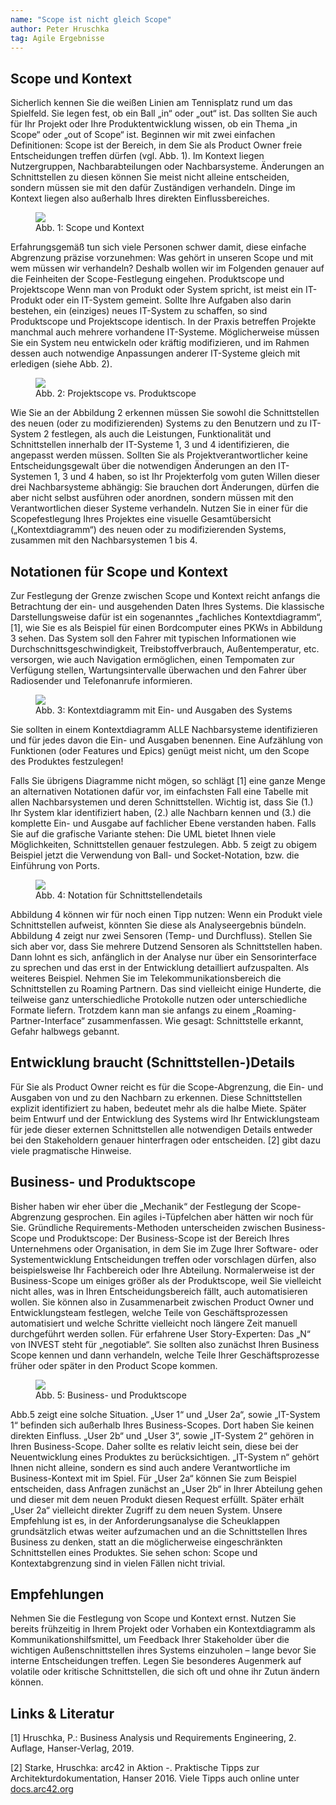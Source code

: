 ```yaml
---
name: "Scope ist nicht gleich Scope"
author: Peter Hruschka
tag: Agile Ergebnisse
---
```

## Scope und Kontext

Sicherlich kennen Sie die weißen Linien am Tennisplatz rund um das Spielfeld. Sie legen fest, ob ein Ball „in“ oder „out“ ist. Das sollten Sie auch für Ihr Projekt oder Ihre Produktentwicklung wissen, ob ein Thema „in Scope“ oder „out of Scope“ ist. Beginnen wir mit zwei einfachen Definitionen: Scope ist der Bereich, in dem Sie als Product Owner freie Entscheidungen treffen dürfen (vgl. Abb. 1). Im Kontext liegen Nutzergruppen, Nachbarabteilungen oder Nachbarsysteme. Änderungen an Schnittstellen zu diesen können Sie meist nicht alleine entscheiden, sondern müssen sie mit den dafür Zuständigen verhandeln. Dinge im Kontext liegen also außerhalb Ihres direkten Einflussbereiches.

<figure>
  <img class="max800" src="{{site.url}}/images/blog/Abb.-3-1.png"/>
  <figcaption>Abb. 1: Scope und Kontext</figcaption>
</figure>

Erfahrungsgemäß tun sich viele Personen schwer damit, diese einfache Abgrenzung präzise vorzunehmen: Was gehört in unseren Scope und mit wem müssen wir verhandeln? Deshalb wollen wir im Folgenden genauer auf die Feinheiten der Scope-Festlegung eingehen.
Produktscope und Projektscope
Wenn man von Produkt oder System spricht, ist meist ein IT-Produkt oder ein IT-System gemeint. Sollte Ihre Aufgaben also darin bestehen, ein (einziges) neues IT-System zu schaffen, so sind Produktscope und Projektscope identisch. In der Praxis betreffen Projekte manchmal auch mehrere vorhandene IT-Systeme. Möglicherweise müssen Sie ein System neu entwickeln oder kräftig modifizieren, und im Rahmen dessen auch notwendige Anpassungen anderer IT-Systeme gleich mit erledigen (siehe Abb. 2).

<figure>
  <img class="max800" src="{{site.url}}/images/blog/Abb.-3-2.png"/>
  <figcaption>Abb. 2: Projektscope vs. Produktscope</figcaption>
</figure>

Wie Sie an der Abbildung 2 erkennen müssen Sie sowohl die Schnittstellen des neuen (oder zu modifizierenden) Systems zu den Benutzern und zu IT-System 2 festlegen, als auch die Leistungen, Funktionalität und Schnittstellen innerhalb der IT-Systeme 1, 3 und 4 identifizieren, die angepasst werden müssen. Sollten Sie als Projektverantwortlicher keine Entscheidungsgewalt über die notwendigen Änderungen an den IT-Systemen 1, 3 und 4 haben, so ist Ihr Projekterfolg vom guten Willen dieser drei Nachbarsysteme abhängig: Sie brauchen dort Änderungen, dürfen die aber nicht selbst ausführen oder anordnen, sondern müssen mit den Verantwortlichen dieser Systeme verhandeln.
Nutzen Sie in einer für die Scopefestlegung Ihres Projektes eine visuelle Gesamtübersicht („Kontextdiagramm“) des neuen oder zu modifizierenden Systems, zusammen mit den Nachbarsystemen 1 bis 4.

## Notationen für Scope und Kontext

Zur Festlegung der Grenze zwischen Scope und Kontext reicht anfangs die Betrachtung der ein- und ausgehenden Daten Ihres Systems. Die klassische Darstellungsweise dafür ist ein sogenanntes „fachliches Kontextdiagramm“, [1], wie Sie es als Beispiel für einen Bordcomputer eines PKWs in Abbildung 3 sehen. Das System soll den Fahrer mit typischen Informationen wie Durchschnittsgeschwindigkeit, Treibstoffverbrauch, Außentemperatur, etc. versorgen, wie auch Navigation ermöglichen, einen Tempomaten zur Verfügung stellen, Wartungsintervalle überwachen und den Fahrer über Radiosender und Telefonanrufe informieren.

<figure>
  <img class="max800" src="{{site.url}}/images/blog/Abb.-3-3.png"/>
  <figcaption>Abb. 3: Kontextdiagramm mit Ein- und Ausgaben des Systems</figcaption>
</figure>

Sie sollten in einem Kontextdiagramm ALLE Nachbarsysteme identifizieren und für jedes davon die Ein- und Ausgaben benennen. Eine Aufzählung von Funktionen (oder Features und Epics) genügt meist nicht, um den Scope des Produktes festzulegen!

Falls Sie übrigens Diagramme nicht mögen, so schlägt [1] eine ganze Menge an alternativen Notationen dafür vor, im einfachsten Fall eine Tabelle mit allen Nachbarsystemen und deren Schnittstellen. Wichtig ist, dass Sie (1.) Ihr System klar identifiziert haben, (2.) alle Nachbarn kennen und (3.) die komplette Ein- und Ausgabe auf fachlicher Ebene verstanden haben.
Falls Sie auf die grafische Variante stehen: Die UML bietet Ihnen viele Möglichkeiten, Schnittstellen genauer festzulegen. Abb. 5 zeigt zu obigem Beispiel jetzt die Verwendung von Ball- und Socket-Notation, bzw. die Einführung von Ports.

<figure>
  <img class="max600" src="{{site.url}}/images/blog/Abb.-3-4.png"/>
  <figcaption>Abb. 4: Notation für Schnittstellendetails</figcaption>
</figure>

Abbildung 4 können wir für noch einen Tipp nutzen: Wenn ein Produkt viele Schnittstellen aufweist, könnten Sie diese als Analyseergebnis bündeln. Abbildung 4 zeigt nur zwei Sensoren (Temp- und Durchfluss). Stellen Sie sich aber vor, dass Sie mehrere Dutzend Sensoren als Schnittstellen haben. Dann lohnt es sich, anfänglich in der Analyse nur über ein Sensorinterface zu sprechen und das erst in der Entwicklung detailliert aufzuspalten. Als weiteres Beispiel. Nehmen Sie im Telekommunikationsbereich die Schnittstellen zu Roaming Partnern. Das sind vielleicht einige Hunderte, die teilweise ganz unterschiedliche Protokolle nutzen oder unterschiedliche Formate liefern. Trotzdem kann man sie anfangs zu einem „Roaming-Partner-Interface“ zusammenfassen. Wie gesagt: Schnittstelle erkannt, Gefahr halbwegs gebannt.

## Entwicklung braucht (Schnittstellen-)Details

Für Sie als Product Owner reicht es für die Scope-Abgrenzung, die Ein- und Ausgaben von und zu den Nachbarn zu erkennen. Diese Schnittstellen explizit identifiziert zu haben, bedeutet mehr als die halbe Miete. Später beim Entwurf und der Entwicklung des Systems wird Ihr Entwicklungsteam für jede dieser externen Schnittstellen alle notwendigen Details entweder bei den Stakeholdern genauer hinterfragen oder entscheiden. [2] gibt dazu viele pragmatische Hinweise.

## Business- und Produktscope

Bisher haben wir eher über die „Mechanik“ der Festlegung der Scope-Abgrenzung gesprochen. Ein agiles i-Tüpfelchen aber hätten wir noch für Sie.
Gründliche Requirements-Methoden unterscheiden zwischen Business-Scope und Produktscope: Der Business-Scope ist der Bereich Ihres Unternehmens oder Organisation, in dem Sie im Zuge Ihrer Software- oder Systementwicklung Entscheidungen treffen oder vorschlagen dürfen, also beispielsweise Ihr Fachbereich oder Ihre Abteilung. Normalerweise ist der Business-Scope um einiges größer als der Produktscope, weil Sie vielleicht nicht alles, was in Ihren Entscheidungsbereich fällt, auch automatisieren wollen. Sie können also in Zusammenarbeit zwischen Product Owner und Entwicklungsteam festlegen, welche Teile von Geschäftsprozessen automatisiert und welche Schritte vielleicht noch längere Zeit manuell durchgeführt werden sollen. Für erfahrene User Story-Experten: Das „N“ von INVEST steht für „negotiable“. Sie sollten also zunächst Ihren Business Scope kennen und dann verhandeln, welche Teile Ihrer Geschäftsprozesse früher oder später in den Product Scope kommen.

<figure>
  <img class="max800" src="{{site.url}}/images/blog/Abb.-3-5.png"/>
  <figcaption>Abb. 5: Business- und Produktscope</figcaption>
</figure>

Abb.5 zeigt eine solche Situation. „User 1“ und „User 2a“, sowie „IT-System 1“ befinden sich außerhalb Ihres Business-Scopes. Dort haben Sie keinen direkten Einfluss. „User 2b“ und „User 3“, sowie „IT-System 2“ gehören in Ihren Business-Scope. Daher sollte es relativ leicht sein, diese bei der Neuentwicklung eines Produktes zu berücksichtigen. „IT-System n“ gehört Ihnen nicht alleine, sondern es sind auch andere Verantwortliche im Business-Kontext mit im Spiel.
Für „User 2a“ können Sie zum Beispiel entscheiden, dass Anfragen zunächst an „User 2b“ in Ihrer Abteilung gehen und dieser mit dem neuen Produkt diesen Request erfüllt. Später erhält „User 2a“ vielleicht direkter Zugriff zu dem neuen System.
Unsere Empfehlung ist es, in der Anforderungsanalyse die Scheuklappen grundsätzlich etwas weiter aufzumachen und an die Schnittstellen Ihres Business zu denken, statt an die möglicherweise eingeschränkten Schnittstellen eines Produktes.
Sie sehen schon: Scope und Kontextabgrenzung sind in vielen Fällen nicht trivial.

## Empfehlungen

Nehmen Sie die Festlegung von Scope und Kontext ernst. Nutzen Sie bereits frühzeitig in Ihrem Projekt oder Vorhaben ein Kontextdiagramm als Kommunikationshilfsmittel, um Feedback Ihrer Stakeholder über die wichtigen Außenschnittstellen ihres Systems einzuholen – lange bevor Sie interne Entscheidungen treffen. Legen Sie besonderes Augenmerk auf volatile oder kritische Schnittstellen, die sich oft und ohne ihr Zutun ändern können.

## Links & Literatur

[1] Hruschka, P.: Business Analysis und Requirements Engineering, 2. Auflage, Hanser-Verlag, 2019.

[2] Starke, Hruschka: arc42 in Aktion -. Praktische Tipps zur Architekturdokumentation, Hanser 2016. Viele Tipps auch online unter [docs.arc42.org](https://docs.arc42.org/home/)



